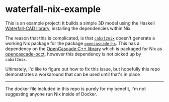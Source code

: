 # waterfall-nix-example

This is an example project; it builds a simple 3D model using the Haskell [Waterfall-CAD library](https://github.com/joe-warren/opencascade-hs/?tab=readme-ov-file#-1), installing the dependencies within Nix.

The reason that this is complicated, is that [`cabal2nix`](https://github.com/NixOS/cabal2nix) doesn't generate a working Nix package for the package [`opencascade-hs`](https://github.com/joe-warren/opencascade-hs/?tab=readme-ov-file). 
This has a dependency on the [OpenCascade C++ library](https://dev.opencascade.org/) which is packaged for Nix as [opencascade-occt](https://github.com/NixOS/nixpkgs/blob/master/pkgs/development/libraries/opencascade-occt/default.nix), however this dependency is not picked up by `cabal2nix`.

Ultimately, I'd like to figure out how to fix this issue, but hopefully this repo demonstrates a workaround that can be used until that's in place

---

The docker file included in this repo is purely for my benefit, I'm not suggesting anyone run Nix inside of Docker.




